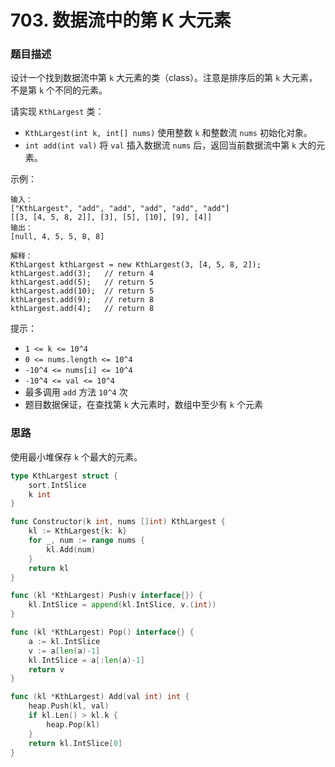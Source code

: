 # 703. 数据流中的第 K 大元素

### 题目描述

设计一个找到数据流中第 `k` 大元素的类（class）。注意是排序后的第 `k` 大元素，不是第 `k` 个不同的元素。

请实现 `KthLargest` 类：

- `KthLargest(int k, int[] nums)` 使用整数 `k` 和整数流 `nums` 初始化对象。
- `int add(int val)` 将 `val` 插入数据流 `nums` 后，返回当前数据流中第 `k` 大的元素。


示例：

```
输入：
["KthLargest", "add", "add", "add", "add", "add"]
[[3, [4, 5, 8, 2]], [3], [5], [10], [9], [4]]
输出：
[null, 4, 5, 5, 8, 8]

解释：
KthLargest kthLargest = new KthLargest(3, [4, 5, 8, 2]);
kthLargest.add(3);   // return 4
kthLargest.add(5);   // return 5
kthLargest.add(10);  // return 5
kthLargest.add(9);   // return 8
kthLargest.add(4);   // return 8
```

提示：
- `1 <= k <= 10^4`
- `0 <= nums.length <= 10^4`
- `-10^4 <= nums[i] <= 10^4`
- `-10^4 <= val <= 10^4`
- 最多调用 `add` 方法 `10^4` 次
- 题目数据保证，在查找第 `k` 大元素时，数组中至少有 `k` 个元素

### 思路

使用最小堆保存 `k` 个最大的元素。

```go
type KthLargest struct {
    sort.IntSlice
    k int
}

func Constructor(k int, nums []int) KthLargest {
    kl := KthLargest{k: k}
    for _, num := range nums {
        kl.Add(num)
    }
    return kl
}

func (kl *KthLargest) Push(v interface{}) {
    kl.IntSlice = append(kl.IntSlice, v.(int))
}

func (kl *KthLargest) Pop() interface{} {
    a := kl.IntSlice
    v := a[len(a)-1]
    kl.IntSlice = a[:len(a)-1]
    return v
}

func (kl *KthLargest) Add(val int) int {
    heap.Push(kl, val)
    if kl.Len() > kl.k {
        heap.Pop(kl)
    }
    return kl.IntSlice[0]
}
```